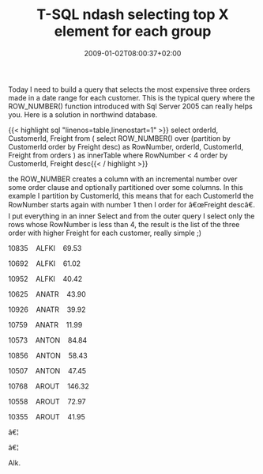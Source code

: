 ﻿---
title: "T-SQL ndash selecting top X element for each group"
description: ""
date: 2009-01-02T08:00:37+02:00
draft: false
tags: [General]
categories: [General]
---
Today I need to build a query that selects the most expensive three orders made in a date range for each customer. This is the typical query where the ROW\_NUMBER() function introduced with Sql Server 2005 can really helps you. Here is a solution in northwind database.

{{< highlight sql "linenos=table,linenostart=1" >}}
select 
    orderId, 
    CustomerId, 
    Freight from
    (
    select 
        ROW_NUMBER() over (partition by CustomerId order by Freight desc) as RowNumber,
        orderId, 
    CustomerId, 
    Freight
    from 
        orders
    ) as innerTable
where RowNumber < 4
order by CustomerId, Freight desc{{< / highlight >}}

<!-- Code inserted with Steve Dunn's Windows Live Writer Code Formatter Plugin.  http://dunnhq.com -->

the ROW\_NUMBER creates a column with an incremental number over some order clause and optionally partitioned over some columns. In this example I partition by CustomerId, this means that for each CustomerId the RowNumber starts again with number 1 then I order for â€œFreight descâ€. I put everything in an inner Select and from the outer query I select only the rows whose RowNumber is less than 4, the result is the list of the three order with higher Freight for each customer, really simple ;)

10835    ALFKI    69.53  
  
10692    ALFKI    61.02

10952    ALFKI    40.42

10625    ANATR    43.90

10926    ANATR    39.92

10759    ANATR    11.99

10573    ANTON    84.84

10856    ANTON    58.43

10507    ANTON    47.45

10768    AROUT    146.32

10558    AROUT    72.97

10355    AROUT    41.95

â€¦

â€¦

Alk.
